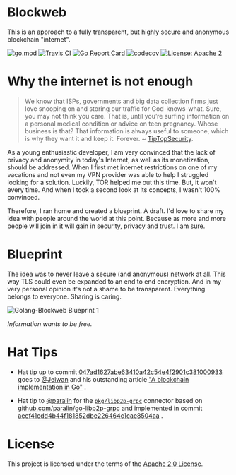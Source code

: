 Blockweb
======

This is an approach to a fully transparent, but highly secure and anonymous blockchain "internet".

[![go.mod](https://img.shields.io/github/go-mod/go-version/iwtbf/golang-blockweb?style=flat-square)](https://github.com/iwtbf/golang-blockweb)
[![Travis CI](https://img.shields.io/travis/com/iwtbf/golang-blockweb?style=flat-square)](https://travis-ci.com/iwtbf/golang-blockweb)
[![Go Report Card](https://goreportcard.com/badge/github.com/iwtbf/golang-blockweb)](https://goreportcard.com/report/github.com/iwtbf/golang-blockweb)
[![codecov](https://codecov.io/gh/iwtbf/golang-blockweb/branch/master/graph/badge.svg)](https://codecov.io/gh/iwtbf/golang-blockweb)
[![License: Apache 2](https://img.shields.io/github/license/iwtbf/golang-blockweb?color=blue&style=flat-square)](https://opensource.org/licenses/MIT)

# Why the internet is not enough

> We know that ISPs, governments and big data collection firms just love snooping on and storing our traffic for God-knows-what. Sure, you may not think you care. That is, until you’re surfing information on a personal medical condition or advice on teen pregnancy. Whose business is that? That information is always useful to someone, which is why they want it and keep it. Forever.
~ [TipTopSecurity](https://tiptopsecurity.com/how-does-https-work-rsa-encryption-explained/).

As a young enthusiastic developer, I am very convinced that the lack of privacy and
anonymity in today's Internet, as well as its monetization, should be addressed.
When I first met internet restrictions on one of my vacations and not even my VPN provider
was able to help I struggled looking for a solution. Luckily, TOR helped me out this time.
But, it won't every time. And when I took a second look at its concepts, I wasn't 100%
convinced.

Therefore, I ran home and created a blueprint. A draft. I'd love to share my idea with
people around the world at this point. Because as more and more people will join in
it will gain in security, privacy and trust. I am sure.

# Blueprint

The idea was to never leave a secure (and anonymous) network at all. This way TLS could
even be expanded to an end to end encryption. And in my very personal opinion it's not a
shame to be transparent. Everything belongs to everyone. Sharing is caring.

![Golang-Blockweb Blueprint 1](https://imgur.com/wGOG61f.jpg)

*Information wants to be free.*

# Hat Tips

* Hat tip up to commit [047ad1627abe63410a42c54e4f2901c381000933](https://github.com/iwtbf/golang-blockweb/commit/047ad1627abe63410a42c54e4f2901c381000933)
goes to [@Jeiwan](https://github.com/jeiwan) and his outstanding article ["A blockchain implementation in Go"](https://jeiwan.net/posts/building-blockchain-in-go-part-1/)
.

* Hat tip to [@paralin](https://github.com/paralin) for the [`pkg/libp2p-grpc`](https://github.com/iwtbf/golang-blockweb/blob/master/pkg/libp2p-grpc)
connector based on [github.com/paralin/go-libp2p-grpc](https://github.com/paralin/go-libp2p-grpc)
and implemented in commit [aeef41cdd4b44f181852dbe226464c1cae8504aa](https://github.com/iwtbf/golang-blockweb/commit/aeef41cdd4b44f181852dbe226464c1cae8504aa)
.

# License

This project is licensed under the terms of the [Apache 2.0 License](https://github.com/iwtbf/golang-blockweb/blob/master/LICENSE).
